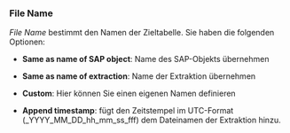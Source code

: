 
### File Name

*File Name* bestimmt den Namen der Zieltabelle. Sie haben die folgenden Optionen:

- **Same as name of SAP object**: Name des SAP-Objekts übernehmen
- **Same as name of extraction**: Name der Extraktion übernehmen
- **Custom**: Hier können Sie einen eigenen Namen definieren  

- **Append timestamp**: fügt den Zeitstempel im UTC-Format (_YYYY_MM_DD_hh_mm_ss_fff) dem Dateinamen der Extraktion hinzu.